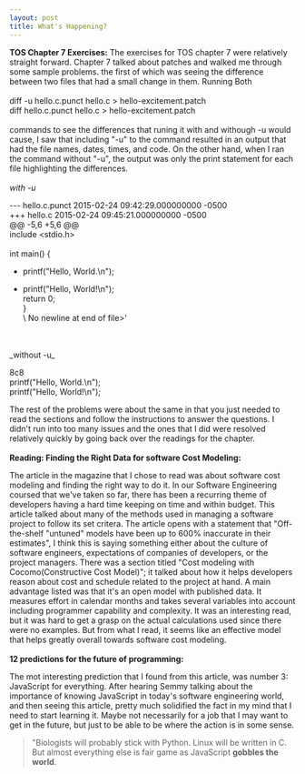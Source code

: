```yaml
---
layout: post
title: What's Happening?
---
```

   
__TOS Chapter 7 Exercises:__
The exercises for TOS chapter 7 were relatively straight forward. Chapter 7 talked about patches and walked me through some sample problems. the first of which was seeing the difference between two files that had a small change in them. Running Both
<br>
<br>
diff -u hello.c.punct hello.c > hello-excitement.patch  
diff hello.c.punct hello.c > hello-excitement.patch
<br>
<br>
commands to see the differences that runing it with and withough -u would cause, I saw that including "-u" to the command resulted in an output that had the file names, dates, times, and code. On the other hand, when I ran the command without "-u", the output was only the print statement for each file highlighting the differences.
<br>
<br>
_with -u_

--- hello.c.punct	2015-02-24 09:42:29.000000000 -0500  
+++ hello.c	2015-02-24 09:45:21.000000000 -0500  
@@ -5,6 +5,6 @@  
include <stdio.h>
<br>
<br>
int main() {  
-    printf("Hello, World.\n");  
+    printf("Hello, World!\n");  
     return 0;  
 }  
\ No newline at end of file>'
<br>
<br>
_without -u_

8c8  
    printf("Hello, World.\n");  
    printf("Hello, World!\n");  

The rest of the problems were about the same in that you just needed to read the sections and follow the instructions to answer the questions. I didn't run into too many issues and the ones that I did were resolved relatively quickly by going back over the readings for the chapter.
<br>
<br>
__Reading: Finding the Right Data for software Cost Modeling:__

The article in the magazine that I chose to read was about software cost modeling and finding the right way to do it. In our Software Engineering coursed that we've taken so far, there has been a recurring theme of developers having a hard time keeping on time and within budget. This article talked about many of the methods used in managing a software project to follow its set critera. The article opens with a statement that "Off-the-shelf "untuned" models have been up to 600% inaccurate in their estimates", I think this is saying something either about the culture of software engineers, expectations of companies of developers, or the project managers. There was a section titled "Cost modeling with Cocomo(Constructive Cost Model)"; it talked about how it helps developers reason about cost and schedule related to the project at hand. A main advantage listed was that it's an open model with published data. It measures effort in calendar months and takes several variables into account including programmer capability and complexity. It was an interesting read, but it was hard to get a grasp on the actual calculations used since there were no examples. But from what I read, it seems like an effective model that helps greatly overall towards software cost modeling.
<br>
<br>
__12 predictions for the future of programming:__

The mot interesting prediction that I found from this article, was number 3: JavaScript for everything. After hearing Semmy talking about the importance of knowing JavaScript in today's software engineering world, and then seeing this article, pretty much solidified the fact in my mind that I need to start learning it. Maybe not necessarily for a job that I may want to get in the future, but just to be able to be where the action is in some sense. 

> "Biologists will probably stick with Python. Linux will be written in C. But almost everything else is fair game as JavaScript __gobbles the world__.

